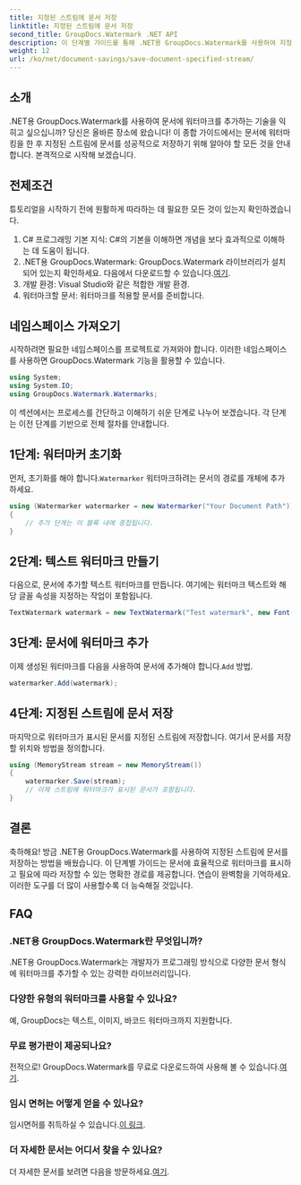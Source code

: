 ```yaml
---
title: 지정된 스트림에 문서 저장
linktitle: 지정된 스트림에 문서 저장
second_title: GroupDocs.Watermark .NET API
description: 이 단계별 가이드를 통해 .NET용 GroupDocs.Watermark를 사용하여 지정된 스트림에 문서를 저장하는 방법을 알아보세요. 모든 수준의 개발자에게 적합합니다.
weight: 12
url: /ko/net/document-savings/save-document-specified-stream/
---
```

## 소개
.NET용 GroupDocs.Watermark를 사용하여 문서에 워터마크를 추가하는 기술을 익히고 싶으십니까? 당신은 올바른 장소에 왔습니다! 이 종합 가이드에서는 문서에 워터마킹을 한 후 지정된 스트림에 문서를 성공적으로 저장하기 위해 알아야 할 모든 것을 안내합니다. 본격적으로 시작해 보겠습니다.
## 전제조건
튜토리얼을 시작하기 전에 원활하게 따라하는 데 필요한 모든 것이 있는지 확인하겠습니다.
1. C# 프로그래밍 기본 지식: C#의 기본을 이해하면 개념을 보다 효과적으로 이해하는 데 도움이 됩니다.
2.  .NET용 GroupDocs.Watermark: GroupDocs.Watermark 라이브러리가 설치되어 있는지 확인하세요. 다음에서 다운로드할 수 있습니다.[여기](https://releases.groupdocs.com/Watermark/net/).
3. 개발 환경: Visual Studio와 같은 적합한 개발 환경.
4. 워터마크할 문서: 워터마크를 적용할 문서를 준비합니다.
## 네임스페이스 가져오기
시작하려면 필요한 네임스페이스를 프로젝트로 가져와야 합니다. 이러한 네임스페이스를 사용하면 GroupDocs.Watermark 기능을 활용할 수 있습니다.
```csharp
using System;
using System.IO;
using GroupDocs.Watermark.Watermarks;
```
이 섹션에서는 프로세스를 간단하고 이해하기 쉬운 단계로 나누어 보겠습니다. 각 단계는 이전 단계를 기반으로 전체 절차를 안내합니다.
## 1단계: 워터마커 초기화
 먼저, 초기화를 해야 합니다.`Watermarker` 워터마크하려는 문서의 경로를 개체에 추가하세요.
```csharp
using (Watermarker watermarker = new Watermarker("Your Document Path"))
{
    // 추가 단계는 이 블록 내에 중첩됩니다.
}
```
## 2단계: 텍스트 워터마크 만들기
다음으로, 문서에 추가할 텍스트 워터마크를 만듭니다. 여기에는 워터마크 텍스트와 해당 글꼴 속성을 지정하는 작업이 포함됩니다.
```csharp
TextWatermark watermark = new TextWatermark("Test watermark", new Font("Arial", 12));
```
## 3단계: 문서에 워터마크 추가
 이제 생성된 워터마크를 다음을 사용하여 문서에 추가해야 합니다.`Add` 방법.
```csharp
watermarker.Add(watermark);
```
## 4단계: 지정된 스트림에 문서 저장
마지막으로 워터마크가 표시된 문서를 지정된 스트림에 저장합니다. 여기서 문서를 저장할 위치와 방법을 정의합니다.
```csharp
using (MemoryStream stream = new MemoryStream())
{
    watermarker.Save(stream);
    // 이제 스트림에 워터마크가 표시된 문서가 포함됩니다.
}
```
## 결론
축하해요! 방금 .NET용 GroupDocs.Watermark를 사용하여 지정된 스트림에 문서를 저장하는 방법을 배웠습니다. 이 단계별 가이드는 문서에 효율적으로 워터마크를 표시하고 필요에 따라 저장할 수 있는 명확한 경로를 제공합니다. 연습이 완벽함을 기억하세요. 이러한 도구를 더 많이 사용할수록 더 능숙해질 것입니다.
## FAQ
### .NET용 GroupDocs.Watermark란 무엇입니까?
.NET용 GroupDocs.Watermark는 개발자가 프로그래밍 방식으로 다양한 문서 형식에 워터마크를 추가할 수 있는 강력한 라이브러리입니다.
### 다양한 유형의 워터마크를 사용할 수 있나요?
예, GroupDocs는 텍스트, 이미지, 바코드 워터마크까지 지원합니다.
### 무료 평가판이 제공되나요?
 전적으로! GroupDocs.Watermark를 무료로 다운로드하여 사용해 볼 수 있습니다.[여기](https://releases.groupdocs.com/).
### 임시 면허는 어떻게 얻을 수 있나요?
 임시면허를 취득하실 수 있습니다.[이 링크](https://purchase.groupdocs.com/temporary-license/).
### 더 자세한 문서는 어디서 찾을 수 있나요?
 더 자세한 문서를 보려면 다음을 방문하세요.[여기](https://tutorials.groupdocs.com/Watermark/net/).
